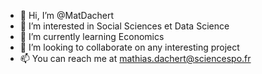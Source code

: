 - 👋 Hi, I’m @MatDachert
- 👀 I’m interested in Social Sciences et Data Science
- 🌱 I’m currently learning Economics
- 💞️ I’m looking to collaborate on any interesting project
- 📫 You can reach me at mathias.dachert@sciencespo.fr

<!---
MatDachert/MatDachert is a ✨ special ✨ repository because its `README.md` (this file) appears on your GitHub profile.
You can click the Preview link to take a look at your changes.
--->
